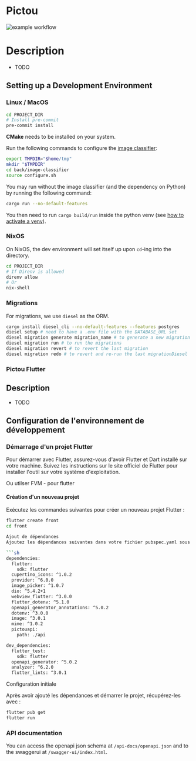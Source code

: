 # Pictou

![example workflow](https://github.com/tistech0/Pictou/actions/workflows/mirror.yml/badge.svg)

# Description

- TODO

## Setting up a Development Environment

### Linux / MacOS
```sh
cd PROJECT_DIR
# Install pre-commit
pre-commit install
```

**CMake** needs to be installed on your system.

Run the following commands to configure the [image classifier](./back/image-classifier/):

```sh
export TMPDIR="$home/tmp"
mkdir "$TMPDIR"
cd back/image-classifier
source configure.sh
```

You may run without the image classifier (and the dependency on Python) by running the following command:
```sh
cargo run --no-default-features
```

You then need to run `cargo build/run` inside the python venv (see [how to activate a venv](https://docs.python.org/3/tutorial/venv.html#creating-virtual-environments)).

### NixOS

On NixOS, the dev environment will set itself up upon `cd`-ing into the directory.

```sh
cd PROJECT_DIR
# If Direnv is allowed
direnv allow
# Or
nix-shell
```

### Migrations
For migrations, we use `diesel` as the ORM.
```sh
cargo install diesel_cli --no-default-features --features postgres
diesel setup # need to have a .env file with the DATABASE_URL set
diesel migration generate migration_name # to generate a new migration
diesel migration run # to run the migrations
diesel migration revert # to revert the last migration
diesel migration redo # to revert and re-run the last migrationDiesel
```

### Pictou Flutter
## Description

- TODO

## Configuration de l'environnement de développement

### Démarrage d'un projet Flutter

Pour démarrer avec Flutter, assurez-vous d'avoir Flutter et Dart installé sur votre machine. Suivez les instructions sur le site officiel de Flutter pour installer l'outil sur votre système d'exploitation.

Ou utilser FVM - pour flutter
#### Création d'un nouveau projet

Exécutez les commandes suivantes pour créer un nouveau projet Flutter :

```sh
flutter create front
cd front

Ajout de dépendances
Ajoutez les dépendances suivantes dans votre fichier pubspec.yaml sous la section dependencies :

```sh
dependencies:
  flutter:
    sdk: flutter
  cupertino_icons: ^1.0.2
  provider: ^6.0.0
  image_picker: ^1.0.7
  dio: ^5.4.2+1
  webview_flutter: ^3.0.0
  flutter_dotenv: ^5.1.0
  openapi_generator_annotations: ^5.0.2
  dotenv: ^3.0.0
  image: ^3.0.1
  mime: ^1.0.2
  pictouapi:
    path: ./api

dev_dependencies:
  flutter_test:
    sdk: flutter
  openapi_generator: ^5.0.2
  analyzer: ^6.2.0
  flutter_lints: ^3.0.1
```
Configuration initiale

Après avoir ajouté les dépendances et démarrer le projet, récupérez-les avec :
```sh
flutter pub get
flutter run
```




### API documentation

You can access the openapi json schema at `/api-docs/openapi.json` and to the swaggerui at `/swagger-ui/index.html`.

